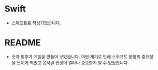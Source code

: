 # Swift 
- 스위프트로 작성되었습니다.

# README

- 숫자 맞추기 게임을 만들어 보았습니다. 이번 계기로 인해 스위프트 문법의 중요성을 
느끼게 되었고 옵셔널 랩핑이 얼마나 중요한지 알 수 있었습니다.
